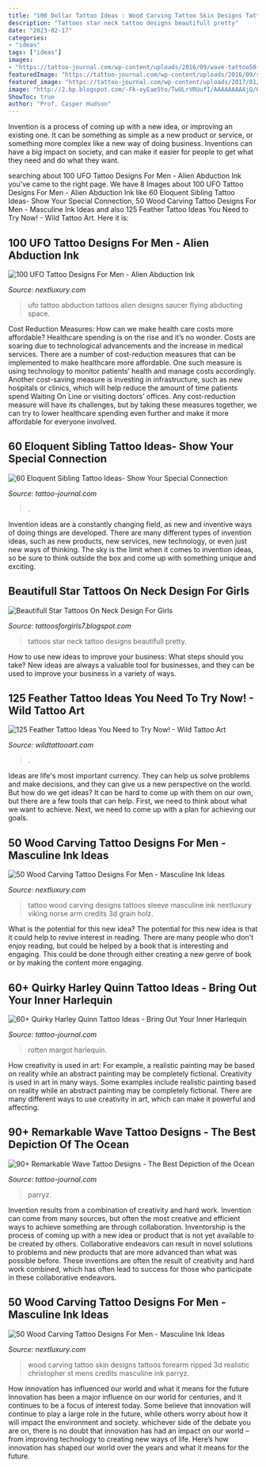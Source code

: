 ```yaml
---
title: "100 Dollar Tattoo Ideas : Wood Carving Tattoo Skin Designs Tattoos Forearm Ripped 3d Realistic Christopher St Mens Credits Masculine Ink Parryz"
description: "Tattoos star neck tattoo designs beautifull pretty"
date: "2023-02-17"
categories:
- "ideas"
tags: ["ideas"]
images:
- "https://tattoo-journal.com/wp-content/uploads/2016/09/wave-tattoo50-650x788.jpg"
featuredImage: "https://tattoo-journal.com/wp-content/uploads/2016/09/sibling-tattoo54.jpg"
featured_image: "https://tattoo-journal.com/wp-content/uploads/2017/01/Harley-Quinn-Tattoo-51-650x650.jpg"
image: "http://2.bp.blogspot.com/-Fk-oyEae5to/TwULrVRUufI/AAAAAAAAAjQ/6QLATdH67NA/s640/star+tattoos+design+on+nect+for+girls+1.jpg"
ShowToc: true
author: "Prof. Casper Hudson"
---
```



Invention is a process of coming up with a new idea, or improving an existing one. It can be something as simple as a new product or service, or something more complex like a new way of doing business. Inventions can have a big impact on society, and can make it easier for people to get what they need and do what they want.

	

		
searching about 100 UFO Tattoo Designs For Men - Alien Abduction Ink you've came to the right page. We have 8 Images about 100 UFO Tattoo Designs For Men - Alien Abduction Ink like 60 Eloquent Sibling Tattoo Ideas- Show Your Special Connection, 50 Wood Carving Tattoo Designs For Men - Masculine Ink Ideas and also 125 Feather Tattoo Ideas You Need to Try Now! - Wild Tattoo Art. Here it is:
		
    
## 100 UFO Tattoo Designs For Men - Alien Abduction Ink

<img loading=lazy src="http://nextluxury.com/wp-content/uploads/fascinating-ufo-abducting-human-tattoo-males-calves.jpg" onerror="this.onerror=null;this.src='https://tse1.mm.bing.net/th?id=OIP.bgQriQo2b1i7klcTabEoBQHaJ4&amp;pid=15.1';" alt="100 UFO Tattoo Designs For Men - Alien Abduction Ink">

_Source: nextluxury.com_

>ufo tattoo abduction tattoos alien designs saucer flying abducting space. 

	

Cost Reduction Measures: How can we make health care costs more affordable?
Healthcare spending is on the rise and it’s no wonder. Costs are soaring due to technological advancements and the increase in medical services. There are a number of cost-reduction measures that can be implemented to make healthcare more affordable. One such measure is using technology to monitor patients’ health and manage costs accordingly. Another cost-saving measure is investing in infrastructure, such as new hospitals or clinics, which will help reduce the amount of time patients spend Waiting On Line or visiting doctors’ offices.
Any cost-reduction measure will have its challenges, but by taking these measures together, we can try to lower healthcare spending even further and make it more affordable for everyone involved.

    
## 60 Eloquent Sibling Tattoo Ideas- Show Your Special Connection

<img loading=lazy src="https://tattoo-journal.com/wp-content/uploads/2016/09/sibling-tattoo54.jpg" onerror="this.onerror=null;this.src='https://tse3.mm.bing.net/th?id=OIP.warNbPXxBbRHZeydA92X0AHaHa&amp;pid=15.1';" alt="60 Eloquent Sibling Tattoo Ideas- Show Your Special Connection">

_Source: tattoo-journal.com_

>. 

	

Invention ideas are a constantly changing field, as new and inventive ways of doing things are developed. There are many different types of invention ideas, such as new products, new services, new technology, or even just new ways of thinking. The sky is the limit when it comes to invention ideas, so be sure to think outside the box and come up with something unique and exciting.

    
## Beautifull Star Tattoos On Neck Design For Girls

<img loading=lazy src="http://2.bp.blogspot.com/-Fk-oyEae5to/TwULrVRUufI/AAAAAAAAAjQ/6QLATdH67NA/s640/star+tattoos+design+on+nect+for+girls+1.jpg" onerror="this.onerror=null;this.src='https://tse3.mm.bing.net/th?id=OIP.WYWP1l7OYX-Bq2g9f1x8FgAAAA&amp;pid=15.1';" alt="Beautifull Star Tattoos On Neck Design For Girls">

_Source: tattoosforgirls7.blogspot.com_

>tattoos star neck tattoo designs beautifull pretty. 

	

How to use new ideas to improve your business: What steps should you take?
New ideas are always a valuable tool for businesses, and they can be used to improve your business in a variety of ways.

    
## 125 Feather Tattoo Ideas You Need To Try Now! - Wild Tattoo Art

<img loading=lazy src="https://www.wildtattooart.com/wp-content/uploads/2018/03/feather-tattoos-07031845.jpg" onerror="this.onerror=null;this.src='https://tse3.mm.bing.net/th?id=OIP.WS8mdTU8WJIXf3MfT4FxoAHaJ4&amp;pid=15.1';" alt="125 Feather Tattoo Ideas You Need to Try Now! - Wild Tattoo Art">

_Source: wildtattooart.com_

>. 

	

Ideas are life's most important currency. They can help us solve problems and make decisions, and they can give us a new perspective on the world. But how do we get ideas? It can be hard to come up with them on our own, but there are a few tools that can help. First, we need to think about what we want to achieve. Next, we need to come up with a plan for achieving our goals.

    
## 50 Wood Carving Tattoo Designs For Men - Masculine Ink Ideas

<img loading=lazy src="http://nextluxury.com/wp-content/uploads/masculine-guys-3d-wood-carving-full-sleeve-tattoo-designs.jpg" onerror="this.onerror=null;this.src='https://tse1.mm.bing.net/th?id=OIP.aeUGvY1VnJq1T-VlzGLFRQAAAA&amp;pid=15.1';" alt="50 Wood Carving Tattoo Designs For Men - Masculine Ink Ideas">

_Source: nextluxury.com_

>tattoo wood carving designs tattoos sleeve masculine ink nextluxury viking norse arm credits 3d grain holz. 

	

What is the potential for this new idea?
The potential for this new idea is that it could help to revive interest in reading. There are many people who don't enjoy reading, but could be helped by a book that is interesting and engaging. This could be done through either creating a new genre of book or by making the content more engaging.

    
## 60+ Quirky Harley Quinn Tattoo Ideas - Bring Out Your Inner Harlequin

<img loading=lazy src="https://tattoo-journal.com/wp-content/uploads/2017/01/Harley-Quinn-Tattoo-51-650x650.jpg" onerror="this.onerror=null;this.src='https://tse4.mm.bing.net/th?id=OIP.00MXc3bAv9Opc0KNM1gBTQHaHa&amp;pid=15.1';" alt="60+ Quirky Harley Quinn Tattoo Ideas - Bring Out Your Inner Harlequin">

_Source: tattoo-journal.com_

>rotten margot harlequin. 

	

How creativity is used in art: For example, a realistic painting may be based on reality while an abstract painting may be completely fictional.
Creativity is used in art in many ways. Some examples include realistic painting based on reality while an abstract painting may be completely fictional. There are many different ways to use creativity in art, which can make it powerful and affecting.

    
## 90+ Remarkable Wave Tattoo Designs - The Best Depiction Of The Ocean

<img loading=lazy src="https://tattoo-journal.com/wp-content/uploads/2016/09/wave-tattoo50-650x788.jpg" onerror="this.onerror=null;this.src='https://tse2.mm.bing.net/th?id=OIP.Q8RwSnYJNkJaJODHSwgf0AHaI-&amp;pid=15.1';" alt="90+ Remarkable Wave Tattoo Designs - The Best Depiction of the Ocean">

_Source: tattoo-journal.com_

>parryz. 

	

Invention results from a combination of creativity and hard work.
Invention can come from many sources, but often the most creative and efficient ways to achieve something are through collaboration. Inventorship is the process of coming up with a new idea or product that is not yet available to be created by others. Collaborative endeavors can result in novel solutions to problems and new products that are more advanced than what was possible before. These inventions are often the result of creativity and hard work combined, which has often lead to success for those who participate in these collaborative endeavors.

    
## 50 Wood Carving Tattoo Designs For Men - Masculine Ink Ideas

<img loading=lazy src="http://nextluxury.com/wp-content/uploads/realistic-3d-wood-carving-block-mens-ripped-skin-inner-forearm-tattoos.jpg" onerror="this.onerror=null;this.src='https://tse3.mm.bing.net/th?id=OIP.JY7rZ5LG3mxdznoRovdw9wHaHa&amp;pid=15.1';" alt="50 Wood Carving Tattoo Designs For Men - Masculine Ink Ideas">

_Source: nextluxury.com_

>wood carving tattoo skin designs tattoos forearm ripped 3d realistic christopher st mens credits masculine ink parryz. 

	

How innovation has influenced our world and what it means for the future
Innovation has been a major influence on our world for centuries, and it continues to be a focus of interest today. Some believe that innovation will continue to play a large role in the future, while others worry about how it will impact the environment and society. whichever side of the debate you are on, there is no doubt that innovation has had an impact on our world – from improving technology to creating new ways of life. Here’s how innovation has shaped our world over the years and what it means for the future.

